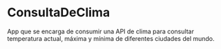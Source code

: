 # ConsultaDeClima
App que se encarga de consumir una API de clima para consultar temperatura actual, máxima y mínima de diferentes ciudades del mundo.
